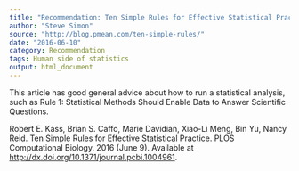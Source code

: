 ```yaml
---
title: "Recommendation: Ten Simple Rules for Effective Statistical Practice"
author: "Steve Simon"
source: "http://blog.pmean.com/ten-simple-rules/"
date: "2016-06-10"
category: Recommendation
tags: Human side of statistics
output: html_document
---
```


This article has good general advice about how to run a statistical
analysis, such as Rule 1: Statistical Methods Should Enable Data to
Answer Scientific Questions.



<!---More--->

Robert E. Kass, Brian S. Caffo, Marie Davidian, Xiao-Li Meng, Bin Yu,
Nancy Reid. Ten Simple Rules for Effective Statistical Practice. PLOS
Computational Biology. 2016 (June 9). Available at
<http://dx.doi.org/10.1371/journal.pcbi.1004961>.



